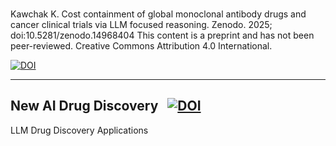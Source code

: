<div align="left">

<br>
  
Kawchak K. Cost containment of global monoclonal antibody drugs and cancer clinical trials via LLM focused reasoning. Zenodo. 2025; doi:10.5281/zenodo.14968404 This content is a preprint and has not been peer-reviewed. Creative Commons Attribution 4.0 International.

[![DOI](https://zenodo.org/badge/DOI/10.5281/zenodo.14968404.svg)](https://doi.org/10.5281/zenodo.14968404)

---


## New AI Drug Discovery &nbsp; [![DOI](https://zenodo.org/badge/DOI/10.5281/zenodo.13273141.svg)](https://doi.org/10.5281/zenodo.13273141)
LLM Drug Discovery Applications
